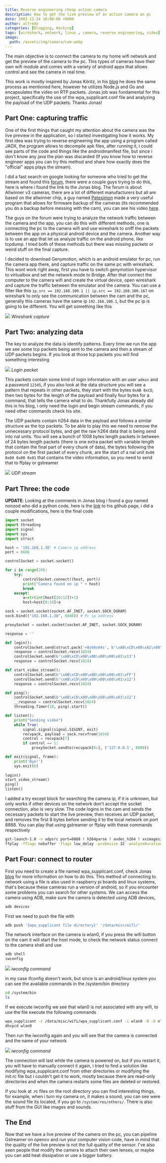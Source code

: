 ```yaml
---
title: Reverse engineering cheap action camera
description: How to get the live preview of an action camera on pc
date: 2001-12-24 10:00:00 +0000
author: alfredo
categories: [Blogging, Hacking]
tags: [wireshark, network, linux , camera, reverse engineering, video]
image:
  path: /assets/img/camara/cam.webp
---
```


The main objective is to connect the camera to my home wifi network and get the preview of the camera to the pc. This types of cameras have their own wifi module and comes with a variety of android apps that allows control and see the camera in real time.

This work is mostly inspired by Jonas Köritz, in his [blog](https://blog.jonaskoeritz.de/2017/02/21/hacking-the-xpro2-action-camera/) he does the same process as mentioned here, however he utilizes Node.js and Go and encapsulates the video on RTP packets. Jonas job was fundamental for this project, specifically the use of the wpa_supplicant.conf file and analyzing the payload of the UDP packets. Thanks Jonas!

## Part One: capturing traffic

One of the first things that caught my attention about the camera was the live preview in the application, so i started investigating how it works. My first idea was trying to reverse engineering the app using a program called JADX, the program allows to decompile apk files, after running it, i could see parts of the code and things like the androidmanifest file, but since i don't know any java the plan was discarded (If you know how to reverse engineer apps you can try this method and share how exactly does the "official" apps plays the stream).

I did a fast search on google looking for someone who tried to get the stream and found this [forum](https://dashcamtalk.com/forum/threads/hacking-q3h-allwinner-v3-camdroid.20507/page-18), there were a couple guys trying to do this, here is where i found the link to the Jonas blog. The forum is about Allwinner v3 cameras, there are a lot of different manufacturers but all are based on the allwinner chip, a guy named [Petesimon](https://dashcamtalk.com/forum/members/petesimon.31973/) made a very useful program that allows for firmware backup of the cameras (its recommended you do a backup before messing with the cam), you can see his video [here](https://www.youtube.com/watch?v=QrhPxpFFMrc). 

The guys on the forum were trying to analyze the network traffic between the camera and the app, you can do this with different methods, one is connecting the pc to the camera wifi and use wireshark to sniff the packets between the app on a physical android device and the camera. Another way is to use an app that let us analyze traffic on the android phone, like tcpdump. I tried both of these methods but there was missing packets or weird stuff on the final capture. 

I decided to download Genymotion, which is an android emulator for pc, run the camera app there, and capture traffic on the same pc with wireshark. This wont work right away, first you have to switch genymotion hypervisor to virtualbox and set the network mode to Bridge. After that connect the computer to the camera wifi and create the virtual device, open wireshark and capture the traffic between the emulator and the camera. You can use a filter like this `ip.src == 192.168.100.1 || ip.src == 192.168.100.167` on wireshark to only see the communication between the cam and the pc, generally this cameras have the same ip `192.168.100.1`, but the pc ip is going to be different. You will get something like this 

![](/assets/img/camara/wire1.png)
_Wireshark capture_

## Part Two: analyzing data

The key to analyze the data is identify patterns. Every time we run the app we see some tcp packets being sent to the camera and then a stream of UDP packets begins. If you look at those tcp packets you will find something interesting

![](/assets/img/camara/login.png)
_Login packet_

This packets contain some kind of login information with an user `admin` and a password `12345`, if you also look at the data structure you will see a pattern that repeats in other packets, they start with the bytes `0xAB 0xCD`, then two bytes for the length of the payload and finally four bytes for a command, that tells the camera what to do. Thankfully Jonas already did this in his blog, i only need the login and begin stream commands, if you need other commands check his site.

The UDP packets contain h264 data in the payload and follows a similar structure as the tcp packets. To be able to play this we need to remove the unnecessary protocol bytes, and get the raw h264 data that is being send into nal units. You will see a bunch of 1008 bytes length packets in between of 24 bytes length packets (there is one extra packet with variable length that contain the final part of every chunk of data), the bytes following the protocol on the first packet of every chunk, are the start of a nal unit `0x00 0x00 0x00 0x01` that contains the video information, so you need to send that to ffplay or gstreamer

![](/assets/img/camara/wire2.png)
_UDP stream_

## Part Three: the code

**UPDATE**: Looking at the comments in Jonas blog i found a guy named nonzod who did a python code, here is the [link](https://github.com/nonzod/XproHacks) to his github page, i did a couple modifications, here is the final code

```python
import socket
import threading
import signal
import sys
import struct

host = '192.168.1.30' # Camera ip address
port = 6666

controlSocket = socket.socket() 

for i in range(20):
    try: 
        controlSocket.connect((host, port))
        print("Camera found on ip " + host)
        break
    except:
        a=str(int(host[10:12])+1)
        host=host[0:10]+a

sock = socket.socket(socket.AF_INET, socket.SOCK_DGRAM)
sock.bind(("192.168.1.38", 6840)) # Pc ip address

proxySocket = socket.socket(socket.AF_INET, socket.SOCK_DGRAM)

response = ''

def login():
    controlSocket.send(struct.pack('>8s64s64s', b'\xAB\xCD\x00\x81\x00\x00\x01\x10', b'admin', b'12345'))
    response = controlSocket.recv(1024)
    controlSocket.send(b'\xAB\xCD\x00\x00\x00\x00\x01\x13')
    response = controlSocket.recv(1024)

def start_video_stream():
    controlSocket.send(b'\xAB\xCD\x00\x08\x00\x00\x01\xFF')
    controlSocket.send(b'\xAB\xCD\x00\x00\x00\x00\x01\x12')
    response = controlSocket.recv(1024)

def ping():
    controlSocket.send(b'\xAB\xCD\x00\x00\x00\x00\x01\x12')
    __response = controlSocket.recv(1024)
    threading.Timer(10, ping).start()

def listen():
    print("Sending video")
    while True:
        signal.signal(signal.SIGINT, exit)
        recvpack, payload = sock.recvfrom(1024)
        control = recvpack[7]
        if control == 1:
            proxySocket.sendto(recvpack[8:], ('127.0.0.1', 8888))

def exit(signal, frame):
    print('Bye!')
    sys.exit(0)
            
login()
start_video_stream()
ping()
listen()
```
I added a try except block for searching the camera ip, if it is unknown, but only works if other devices on the network don't accept the socket connection, also is very slow. The code logins in the cam and sends the necessary packets to start the live preview, then receives an UDP packet, and removes the first 8 bytes before sending it to the local network on port 8888. You can play that using gstreamer or ffplay with these commands respectively

```bash
gst-launch-1.0 -v udpsrc port=8888 ! h264parse ! avdec_h264 ! xvimagesink sync=false
ffplay -fflags nobuffer -flags low_delay -probesize 32 -analyzeduration 1 -strict experimental -framedrop -vf setpts=0 udp://@:8888
```
## Part Four: connect to router

First you need to create a file named wpa_supplicant.conf, check Jonas [blog](https://blog.jonaskoeritz.de/2017/02/21/hacking-the-xpro2-action-camera/) for more information on how to do this. This method of connecting to network using a file is also used in raspberry pi boards and linux systems, that's because these cameras run a version of android, so if you encounter some problems you can search for other systems. We can access the camera using ADB, make sure the camera is detected using ADB devices,
```bash
adb devices
```
First we need to push the file with
```bash
adb push '{wpa_supplicant file directory}' '/data/misc/wifi/'
```
The network interface on the camera is wlan0, if you press the wifi button on the cam it will start the host mode, to check the network status connect to the camera shell and use
```bash
adb shell
iwconfig
```
![](/assets/img/camara/iwconfig.png)
_iwconfig command_

in my case ifconfig doesn't work, but since is an android/linux system you can see the available commands in the /system/bin directory
```bash
cd /system/bin
ls
```
If we execute iwconfig we see that wlan0 is not associated with any wifi, to use the file execute the following commands
```bash
wpa_supplicant -c /data/misc/wifi/wpa_supplicant.conf -i wlan0 -B -D nl80211
dhcpcd wlan0
```
Then run the iwconfig again and you will see that the camera is connected and the name of your network 

![](/assets/img/camara/conected.png)
_iwconfig command_

The connection will last while the camera is powered on, but if you restart it, you will have to manually connect it again, i tried to find a solution like modifying wpa_supplicant.conf from other directories or modifying the init.rc file but i couldn't get it to work, mostly because there are read-only directories and when the camera restarts some files are deleted or restored. 

If you look at .rc files on the root directory you can find interesting things, for example, when i turn my camera on, it makes a sound, you can see were the sound file its located, if you go to `/system/res/others/`. There is also stuff from the GUI like images and sounds. 

## The End

Now that we have a live preview of the camera on the pc, you can pipeline Gstreamer on opencv and run your computer vision code, have in mind that the quality of the live preview is not the full quality of the sensor. I've also seen people that modify the camera to attach their own lenses, or maybe you can add heat dissipation or use a bigger battery.


        












